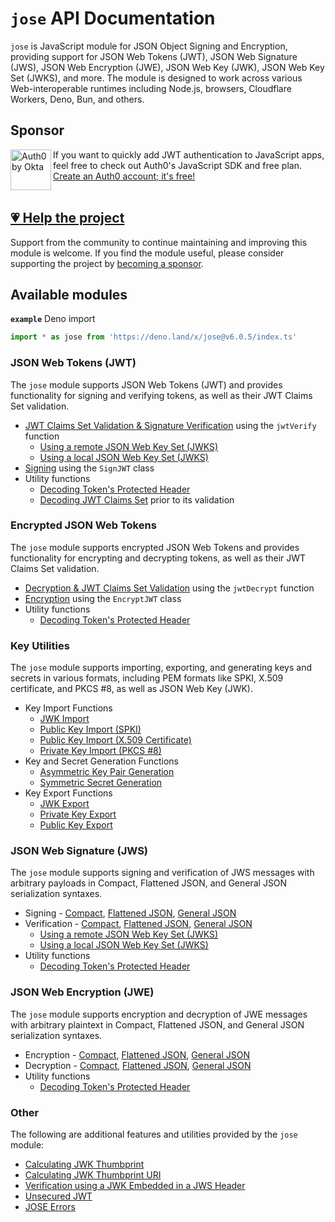 # `jose` API Documentation

`jose` is JavaScript module for JSON Object Signing and Encryption, providing support for JSON Web Tokens (JWT), JSON Web Signature (JWS), JSON Web Encryption (JWE), JSON Web Key (JWK), JSON Web Key Set (JWKS), and more. The module is designed to work across various Web-interoperable runtimes including Node.js, browsers, Cloudflare Workers, Deno, Bun, and others.

## Sponsor

<picture>
  <source media="(prefers-color-scheme: dark)" srcset="../sponsor/Auth0byOkta_dark.png">
  <source media="(prefers-color-scheme: light)" srcset="../sponsor/Auth0byOkta_light.png">
  <img height="65" align="left" alt="Auth0 by Okta" src="../sponsor/Auth0byOkta_light.png">
</picture>

If you want to quickly add JWT authentication to JavaScript apps, feel free to check out Auth0's JavaScript SDK and free plan. [Create an Auth0 account; it's free!][sponsor-auth0]<br><br>

## [💗 Help the project](https://github.com/sponsors/panva)

Support from the community to continue maintaining and improving this module is welcome. If you find the module useful, please consider supporting the project by [becoming a sponsor](https://github.com/sponsors/panva).

## Available modules

**`example`** Deno import
```js
import * as jose from 'https://deno.land/x/jose@v6.0.5/index.ts'
```

### JSON Web Tokens (JWT)

The `jose` module supports JSON Web Tokens (JWT) and provides functionality for signing and verifying tokens, as well as their JWT Claims Set validation.

- [JWT Claims Set Validation & Signature Verification](https://github.com/panva/jose/blob/v6.0.5/docs/jwt/verify/functions/jwtVerify.md) using the `jwtVerify` function
  - [Using a remote JSON Web Key Set (JWKS)](https://github.com/panva/jose/blob/v6.0.5/docs/jwks/remote/functions/createRemoteJWKSet.md)
  - [Using a local JSON Web Key Set (JWKS)](https://github.com/panva/jose/blob/v6.0.5/docs/jwks/local/functions/createLocalJWKSet.md)
- [Signing](https://github.com/panva/jose/blob/v6.0.5/docs/jwt/sign/classes/SignJWT.md) using the `SignJWT` class
- Utility functions
  - [Decoding Token's Protected Header](https://github.com/panva/jose/blob/v6.0.5/docs/util/decode_protected_header/functions/decodeProtectedHeader.md)
  - [Decoding JWT Claims Set](https://github.com/panva/jose/blob/v6.0.5/docs/util/decode_jwt/functions/decodeJwt.md) prior to its validation

### Encrypted JSON Web Tokens

The `jose` module supports encrypted JSON Web Tokens and provides functionality for encrypting and decrypting tokens, as well as their JWT Claims Set validation.

- [Decryption & JWT Claims Set Validation](https://github.com/panva/jose/blob/v6.0.5/docs/jwt/decrypt/functions/jwtDecrypt.md) using the `jwtDecrypt` function
- [Encryption](https://github.com/panva/jose/blob/v6.0.5/docs/jwt/encrypt/classes/EncryptJWT.md) using the `EncryptJWT` class
- Utility functions
  - [Decoding Token's Protected Header](https://github.com/panva/jose/blob/v6.0.5/docs/util/decode_protected_header/functions/decodeProtectedHeader.md)

### Key Utilities

The `jose` module supports importing, exporting, and generating keys and secrets in various formats, including PEM formats like SPKI, X.509 certificate, and PKCS #8, as well as JSON Web Key (JWK).

- Key Import Functions
  - [JWK Import](https://github.com/panva/jose/blob/v6.0.5/docs/key/import/functions/importJWK.md)
  - [Public Key Import (SPKI)](https://github.com/panva/jose/blob/v6.0.5/docs/key/import/functions/importSPKI.md)
  - [Public Key Import (X.509 Certificate)](https://github.com/panva/jose/blob/v6.0.5/docs/key/import/functions/importX509.md)
  - [Private Key Import (PKCS #8)](https://github.com/panva/jose/blob/v6.0.5/docs/key/import/functions/importPKCS8.md)
- Key and Secret Generation Functions
  - [Asymmetric Key Pair Generation](https://github.com/panva/jose/blob/v6.0.5/docs/key/generate_key_pair/functions/generateKeyPair.md)
  - [Symmetric Secret Generation](https://github.com/panva/jose/blob/v6.0.5/docs/key/generate_secret/functions/generateSecret.md)
- Key Export Functions
  - [JWK Export](https://github.com/panva/jose/blob/v6.0.5/docs/key/export/functions/exportJWK.md)
  - [Private Key Export](https://github.com/panva/jose/blob/v6.0.5/docs/dkey/export/functions/exportPKCS8.md)
  - [Public Key Export](https://github.com/panva/jose/blob/v6.0.5/docs/dkey/export/functions/exportSPKI.md)

### JSON Web Signature (JWS)

The `jose` module supports signing and verification of JWS messages with arbitrary payloads in Compact, Flattened JSON, and General JSON serialization syntaxes.

- Signing - [Compact](https://github.com/panva/jose/blob/v6.0.5/docs/jws/compact/sign/classes/CompactSign.md), [Flattened JSON](https://github.com/panva/jose/blob/v6.0.5/docs/jws/flattened/sign/classes/FlattenedSign.md), [General JSON](https://github.com/panva/jose/blob/v6.0.5/docs/jws/general/sign/classes/GeneralSign.md)
- Verification - [Compact](https://github.com/panva/jose/blob/v6.0.5/docs/jws/compact/verify/functions/compactVerify.md), [Flattened JSON](https://github.com/panva/jose/blob/v6.0.5/docs/jws/flattened/verify/functions/flattenedVerify.md), [General JSON](https://github.com/panva/jose/blob/v6.0.5/docs/jws/general/verify/functions/generalVerify.md)
  - [Using a remote JSON Web Key Set (JWKS)](https://github.com/panva/jose/blob/v6.0.5/docs/jwks/remote/functions/createRemoteJWKSet.md)
  - [Using a local JSON Web Key Set (JWKS)](https://github.com/panva/jose/blob/v6.0.5/docs/jwks/local/functions/createLocalJWKSet.md)
- Utility functions
  - [Decoding Token's Protected Header](https://github.com/panva/jose/blob/v6.0.5/docs/util/decode_protected_header/functions/decodeProtectedHeader.md)

### JSON Web Encryption (JWE)

The `jose` module supports encryption and decryption of JWE messages with arbitrary plaintext in Compact, Flattened JSON, and General JSON serialization syntaxes.

- Encryption - [Compact](https://github.com/panva/jose/blob/v6.0.5/docs/jwe/compact/encrypt/classes/CompactEncrypt.md), [Flattened JSON](https://github.com/panva/jose/blob/v6.0.5/docs/jwe/flattened/encrypt/classes/FlattenedEncrypt.md), [General JSON](https://github.com/panva/jose/blob/v6.0.5/docs/jwe/general/encrypt/classes/GeneralEncrypt.md)
- Decryption - [Compact](https://github.com/panva/jose/blob/v6.0.5/docs/jwe/compact/decrypt/functions/compactDecrypt.md), [Flattened JSON](https://github.com/panva/jose/blob/v6.0.5/docs/jwe/flattened/decrypt/functions/flattenedDecrypt.md), [General JSON](https://github.com/panva/jose/blob/v6.0.5/docs/jwe/general/decrypt/functions/generalDecrypt.md)
- Utility functions
  - [Decoding Token's Protected Header](https://github.com/panva/jose/blob/v6.0.5/docs/util/decode_protected_header/functions/decodeProtectedHeader.md)

### Other

The following are additional features and utilities provided by the `jose` module:

- [Calculating JWK Thumbprint](https://github.com/panva/jose/blob/v6.0.5/docs/jwk/thumbprint/functions/calculateJwkThumbprint.md)
- [Calculating JWK Thumbprint URI](https://github.com/panva/jose/blob/v6.0.5/docs/jwk/thumbprint/functions/calculateJwkThumbprintUri.md)
- [Verification using a JWK Embedded in a JWS Header](https://github.com/panva/jose/blob/v6.0.5/docs/jwk/embedded/functions/EmbeddedJWK.md)
- [Unsecured JWT](https://github.com/panva/jose/blob/v6.0.5/docs/jwt/unsecured/classes/UnsecuredJWT.md)
- [JOSE Errors](https://github.com/panva/jose/blob/v6.0.5/docs/util/errors/README.md)

[sponsor-auth0]: https://a0.to/signup/panva

[^cjs]: CJS style `let jose = require('jose')` is possible in Node.js versions where `process.features.require_module` is `true` or with the `--experimental-require-module` Node.js CLI flag.
